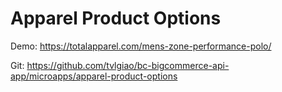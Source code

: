 # Apparel Product Options

Demo: https://totalapparel.com/mens-zone-performance-polo/

Git: https://github.com/tvlgiao/bc-bigcommerce-api-app/microapps/apparel-product-options